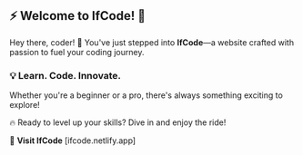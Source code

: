 ## ⚡ Welcome to IfCode! 🚀

Hey there, coder! 🎉 You've just stepped into **IfCode**—a website crafted with passion to fuel your coding journey.

### 💡 Learn. Code. Innovate.
Whether you're a beginner or a pro, there's always something exciting to explore!

🔥 Ready to level up your skills? Dive in and enjoy the ride!

🔗 **Visit IfCode** [ifcode.netlify.app]
